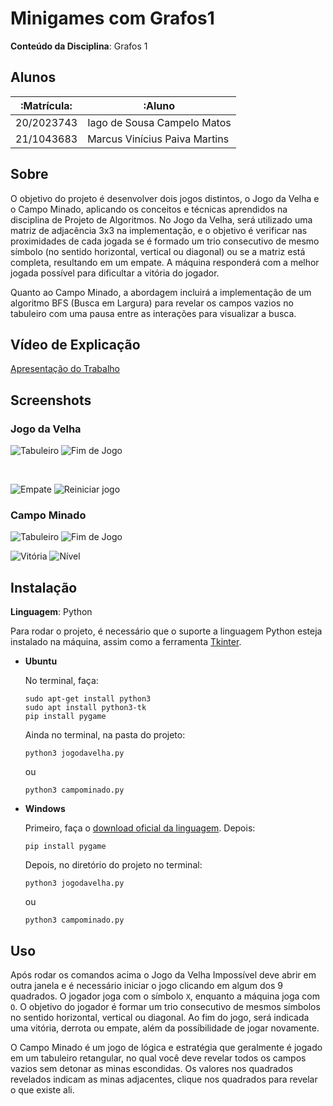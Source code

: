 # Minigames com Grafos1

**Conteúdo da Disciplina**: Grafos 1<br>

## Alunos

| :Matrícula: | :Aluno                        |
| ----------- | ----------------------------- |
| 20/2023743  | Iago de Sousa Campelo Matos   |
| 21/1043683  | Marcus Vinícius Paiva Martins |

## Sobre

O objetivo do projeto é desenvolver dois jogos distintos, o Jogo da Velha e o Campo Minado, aplicando os conceitos e técnicas aprendidos na disciplina de Projeto de Algoritmos. No Jogo da Velha, será utilizado uma matriz de adjacência 3x3 na implementação, e o objetivo é verificar nas proximidades de cada jogada se é formado um trio consecutivo de mesmo símbolo (no sentido horizontal, vertical ou diagonal) ou se a matriz está completa, resultando em um empate. A máquina responderá com a melhor jogada possível para dificultar a vitória do jogador.

Quanto ao Campo Minado, a abordagem incluirá a implementação de um algoritmo BFS (Busca em Largura) para revelar os campos vazios no tabuleiro com uma pausa entre as interações para visualizar a busca.

## Vídeo de Explicação

[Apresentação do Trabalho](./assets/Reunião-20230925_233943-Gravação%20de%20Reunião.mp4)

## Screenshots

### Jogo da Velha

<span>![Tabuleiro](./assets/jogodavelha_cleanboard.png) ![Fim de Jogo](./assets/jogodavelha_gameover.png)</span>

</br>

<span>![Empate](./assets/jogodavelha_draw.png) ![Reiniciar jogo](./assets/jogodavelha_resetgame.png)</span>

### Campo Minado

<span>![Tabuleiro](./assets/campominado_board.png) ![Fim de Jogo](./assets/campominado_gameover.png)</span>

<span>![Vitória](./assets/campominado_victory.png) ![Nível](./assets/campominado_level.png)</span>

## Instalação

**Linguagem**: Python<br>

Para rodar o projeto, é necessário que o suporte a linguagem Python esteja instalado na máquina, assim como a ferramenta [Tkinter](https://docs.python.org/pt-br/3/library/tkinter.html).

- **Ubuntu**

  No terminal, faça:

  ```Plain Text
  sudo apt-get install python3
  sudo apt install python3-tk
  pip install pygame
  ```

  Ainda no terminal, na pasta do projeto:

  ```Plain Text
  python3 jogodavelha.py
  ```

  ou

  ```Plain Text
  python3 campominado.py
  ```

- **Windows**

  Primeiro, faça o [download oficial da linguagem](https://www.python.org/downloads/). Depois:

  ```Plain Text
  pip install pygame
  ```

  Depois, no diretório do projeto no terminal:

  ```Plain Text
  python3 jogodavelha.py
  ```

  ou

  ```Plain Text
  python3 campominado.py
  ```

## Uso

Após rodar os comandos acima o Jogo da Velha Impossível deve abrir em outra janela e é necessário iniciar o jogo clicando em algum dos 9 quadrados. O jogador joga com o símbolo `X`, enquanto a máquina joga com `O`. O objetivo do jogador é formar um trio consecutivo de mesmos símbolos no sentido horizontal, vertical ou diagonal. Ao fim do jogo, será indicada uma vitória, derrota ou empate, além da possíbilidade de jogar novamente.

O Campo Minado é um jogo de lógica e estratégia que geralmente é jogado em um tabuleiro retangular, no qual você deve revelar todos os campos vazios sem detonar as minas escondidas. Os valores nos quadrados revelados indicam as minas adjacentes, clique nos quadrados para revelar o que existe ali.

